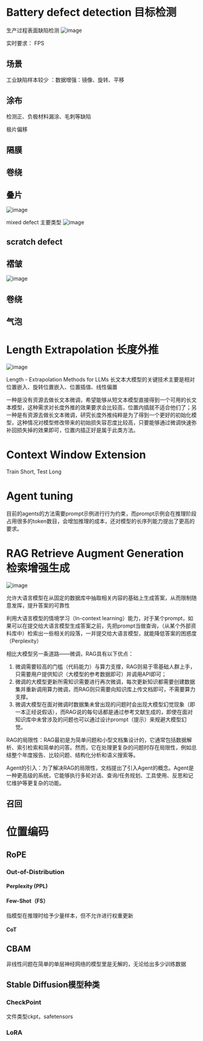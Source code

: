 # Battery defect detection 目标检测



生产过程表面缺陷检测
![image](https://github.com/zhang-mickey/battery-defect-detection-CV/assets/145342600/71a3b8c7-b070-4d42-a1d6-865dcc2dbf07)

实时要求： FPS 

## 场景
工业缺陷样本较少 ：数据增强：镜像、旋转、平移 




## 涂布
检测正、负极材料漏涂、毛刺等缺陷

极片偏移

## 隔膜

## 卷绕 
## 叠片
![image](https://github.com/zhang-mickey/retinanet-CV/assets/145342600/74bf6264-ab1a-4a0d-9e5d-e648103446c9)

mixed defect
主要类型 
![image](https://github.com/zhang-mickey/retinanet-CV/assets/145342600/8633c509-ad66-47eb-9dbe-2613e8e96d00)


## scratch defect

## 褶皱
![image](https://github.com/zhang-mickey/retinanet-CV/assets/145342600/a1cd0f5a-d880-45c3-beb3-43c77956ffe2)

## 卷绕
## 气泡 


# Length Extrapolation 长度外推
![image](https://github.com/zhang-mickey/retinanet-CV/assets/145342600/79ee682a-4721-448b-a1c9-b85ece60d110)

Length - Extrapolation Methods for LLMs
长文本大模型的关键技术主要是相对位置嵌入、旋转位置嵌入、位置插值、线性偏置

一种是没有资源去做长文本微调，希望能够从短文本模型直接得到一个可用的长文本模型，这种需求对长度外推的效果要求会比较高，位置内插就不适合他们了；另一种是有资源去做长文本微调，研究长度外推纯粹是为了得到一个更好的初始化模型，这种情况对模型修改带来的初始损失容忍度比较高，只要能够通过微调快速弥补回损失掉的效果即可，位置内插正好是属于此类方法。
# Context Window Extension
Train Short, Test Long
# Agent tuning
目前的agents的方法需要prompt示例进行行为约束，而prompt示例会在推理阶段占用很多的token数目，会增加推理的成本，还对模型的长序列能力提出了更高的要求。

# RAG Retrieve Augment Generation 检索增强生成
![image](https://github.com/zhang-mickey/retinanet-medical-CV/assets/145342600/d3692c8e-15bd-4d0f-9807-1d8bfb2594bc)

允许大语言模型在从固定的数据库中抽取相关内容的基础上生成答案，从而限制随意发挥，提升答案的可靠性

利用大语言模型的情境学习（In-context learning）能力，对于某个prompt，如果可以在提交给大语言模型生成答案之前，先把prompt当做查询，（从某个外部资料库中）检索出一些相关的段落，一并提交给大语言模型，就能降低答案的困惑度（Perplexity）

相比大模型另一条道路——微调，RAG具有以下优点：
1. 微调需要较高的门槛（代码能力）与算力支撑，RAG则易于零基础人群上手，只需要用户提供知识（大模型的参考数据即可）并调用API即可；
2. 微调的大模型更新所需知识需要进行再次微调，每次更新知识都需要创建数据集并重新调用算力微调，而RAG则只需要向知识库上传文档即可，不需要算力支撑。
3. 微调大模型在面对微调时数据集未曾出现的问题时会出现大模型幻觉现象（即一本正经说假话），而RAG说的每句话都是通过参考文献生成的，即使在面对知识库中未曾涉及的问题也可以通过设计prompt（提示）来规避大模型幻觉。

RAG的局限性：RAG最初是为简单问题和小型文档集设计的，它通常包括数据解析、索引检索和简单的问答。然而，它在处理更复杂的问题时存在局限性，例如总结整个年度报告、比较问题、结构化分析和语义搜索等。

Agent的引入：为了解决RAG的局限性，文档提出了引入Agent的概念。Agent是一种更高级的系统，它能够执行多轮对话、查询/任务规划、工具使用、反思和记忆维护等更复杂的功能。
## 召回

# 位置编码
## RoPE

### Out-of-Distribution


#### Perplexity (PPL)



#### Few-Shot（FS）
指模型在推理时给予少量样本，但不允许进行权重更新
#### CoT


## 
## CBAM 


非线性问题在简单的单层神经网络的模型里是无解的，无论给出多少训练数据
## Stable Diffusion模型种类

### CheckPoint 
文件类型ckpt，safetensors
### LoRA

